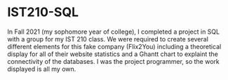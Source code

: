 # IST210-SQL
In Fall 2021 (my sophomore year of college), I completed a project in SQL with a group for my IST 210 class. We were required to create several different elements for this fake company (Flix2You) including a theoretical display for all of their website statistics and a Ghantt chart to explaint the connectivity of the databases. I was the project programmer, so the work displayed is all my own. 

